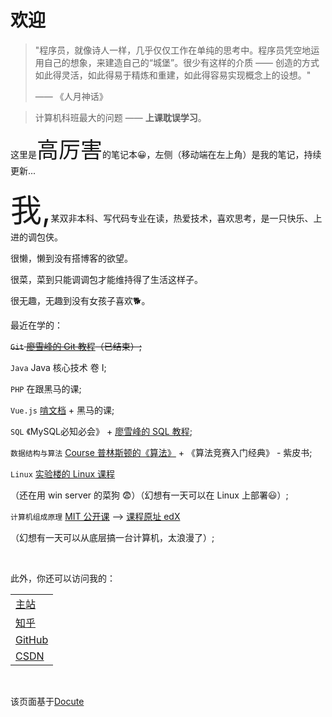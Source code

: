 ﻿
# 欢迎
> "程序员，就像诗人一样，几乎仅仅工作在单纯的思考中。程序员凭空地运用自己的想象，来建造自己的“城堡”。很少有这样的介质 —— 创造的方式如此得灵活，如此得易于精炼和重建，如此得容易实现概念上的设想。"
>
> —— 《人月神话》

> 计算机科班最大的问题 —— **上课耽误学习**。

这里是<span style="font-size:35px;">高厉害</span>的笔记本😀，左侧（移动端在左上角）是我的笔记，持续更新...

<span style="font-size:50px;">我,</span>某双非本科、写代码专业在读，热爱技术，喜欢思考，是一只快乐、上进的调包侠。

很懒，懒到没有搭博客的欲望。

很菜，菜到只能调调包才能维持得了生活这样子。

很无趣，无趣到没有女孩子喜欢🐕。

最近在学的：

<del>`Git` [廖雪峰的 Git 教程](https://www.liaoxuefeng.com/wiki/896043488029600)（已结束）;</del>

`Java` Java 核心技术 卷 I;

`PHP` 在跟黑马的课;

`Vue.js` [啃文档](https://cn.vuejs.org/v2/guide/) + 黑马的课;

`SQL` 《MySQL必知必会》 + [廖雪峰的 SQL 教程](https://www.liaoxuefeng.com/wiki/1177760294764384);

`数据结构与算法` [Course 普林斯顿的《算法》](https://www.coursera.org/learn/algorithms-part1/home/welcome) + 《算法竞赛入门经典》 - 紫皮书;

`Linux` [实验楼的 Linux 课程](https://www.lanqiao.cn/courses/1653)

（还在用 win server 的菜狗 😨）（幻想有一天可以在 Linux 上部署😃）;

`计算机组成原理` [MIT 公开课](https://www.bilibili.com/video/BV1gk4y1B7VE) --> [课程原址 edX ](https://courses.edx.org/courses/course-v1:MITx+6.004.1x_3+3T2016/course/)

（幻想有一天可以从底层搞一台计算机，太浪漫了）;

<br/>

此外，你还可以访问我的：

|                                                   |
| ------------------------------------------------- |
| [主站](https://gaolihai.top) |
| [知乎](https://www.zhihu.com/people/gao-jun-kang) |
| [GitHub](https://github.com/GAOSILIHAI)           |
| [CSDN](https://blog.csdn.net/qq_16181837) |

<br/>

该页面基于[Docute](https://docute.org/)

